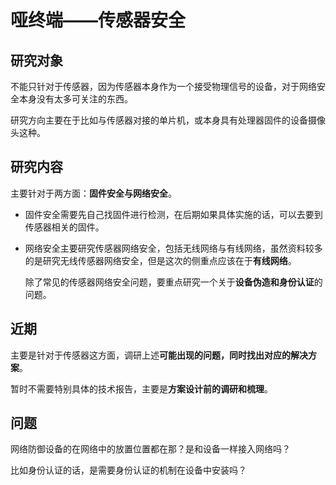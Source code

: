 # 哑终端——传感器安全

## 研究对象

不能只针对于传感器，因为传感器本身作为一个接受物理信号的设备，对于网络安全本身没有太多可关注的东西。

研究方向主要在于比如与传感器对接的单片机，或本身具有处理器固件的设备摄像头这种。

## 研究内容

主要针对于两方面：**固件安全与网络安全**。

- 固件安全需要先自己找固件进行检测，在后期如果具体实施的话，可以去要到传感器相关的固件。

- 网络安全主要研究传感器网络安全，包括无线网络与有线网络，虽然资料较多的是研究无线传感器网络安全，但是这次的侧重点应该在于**有线网络**。

  除了常见的传感器网络安全问题，要重点研究一个关于**设备伪造和身份认证**的问题。

## 近期

主要是针对于传感器这方面，调研上述**可能出现的问题，同时找出对应的解决方案**。

暂时不需要特别具体的技术报告，主要是**方案设计前的调研和梳理**。

## 问题

网络防御设备的在网络中的放置位置都在那？是和设备一样接入网络吗？

比如身份认证的话，是需要身份认证的机制在设备中安装吗？